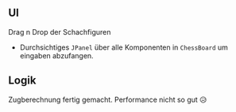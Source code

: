## UI
Drag n Drop der Schachfiguren
* Durchsichtiges `JPanel` über alle Komponenten in `ChessBoard` um eingaben abzufangen.

## Logik
Zugberechnung fertig gemacht. Performance nicht so gut 😥